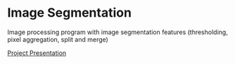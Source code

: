 # Image Segmentation
Image processing program with image segmentation features (thresholding, pixel aggregation, split and merge)


[Project Presentation](imagesegmentation/DIPRegionBasedSegmentation.pdf "Project Presentation PDF")
